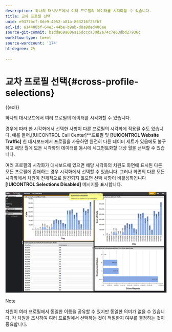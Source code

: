 ```yaml
---
description: 하나의 대시보드에서 여러 프로필의 데이터를 시각화할 수 있습니다.
title: 교차 프로필 선택
uuid: e9377bcf-8de9-4952-a81a-863216f25fb7
exl-id: a14400bf-64e3-44be-b9ab-d8a9ded406ae
source-git-commit: b1dda69a606a16dccca30d2a74c7e63dbd27936c
workflow-type: tm+mt
source-wordcount: '174'
ht-degree: 2%

---
```


# 교차 프로필 선택{#cross-profile-selections}

{{eol}}

하나의 대시보드에서 여러 프로필의 데이터를 시각화할 수 있습니다.

경우에 따라 한 시각화에서 선택한 사항이 다른 프로필의 시각화에 적용될 수도 있습니다. 예를 들어,[!UICONTROL Call Center]**프로필 및 **[!UICONTROL Website Traffic]** 한 대시보드에서 프로필을 사용하면 완전히 다른 데이터 세트가 있음에도 불구하고 해당 월에 모든 시각화의 데이터를 동시에 세그먼트화할 대상 월을 선택할 수 있습니다.

여러 프로필의 시각화가 대시보드에 있으면 해당 시각화의 차원도 화면에 표시된 다른 모든 프로필에 존재하는 경우 시각화에서 선택할 수 있습니다. 그러나 화면의 다른 모든 시각화에서 차원이 전체적으로 발견되지 않으면 선택 사항이 비활성화됩니다 **[!UICONTROL Selections Disabled]** 메시지를 표시합니다.

![](assets/selection_disabled.png)

>[!NOTE]
>
>차원이 여러 프로필에서 동일한 이름을 공유할 수 있지만 동일한 의미가 없을 수 있습니다. 각 차원을 조사하여 여러 프로필에서 선택하는 것이 적절한지 여부를 결정하는 것이 중요합니다.
